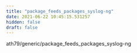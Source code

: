 ```yaml
---
title: "package_feeds_packages_syslog-ng"
date: 2021-06-22 10:45:15.531257
hidden: false
draft: false
---
```


ath79/generic/package_feeds_packages_syslog-ng

